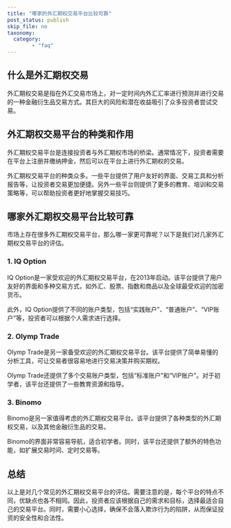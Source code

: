 ```yaml
---
title: "哪家的外汇期权交易平台比较可靠"
post_status: publish
skip_file: no
taxonomy:
  category:
        - "faq"
---
```


## 什么是外汇期权交易

外汇期权交易是指在外汇交易市场上，对一定时间内外汇汇率进行预测并进行交易的一种金融衍生品交易方式。其巨大的风险和潜在收益吸引了众多投资者尝试交易。

## 外汇期权交易平台的种类和作用

外汇期权交易平台是连接投资者与外汇期权市场的桥梁。通常情况下，投资者需要在平台上注册并缴纳押金，然后可以在平台上进行外汇期权的交易。

外汇期权交易平台的种类众多。一些平台提供了用户友好的界面、交易工具和分析报告等，让投资者交易更加便捷。另外一些平台则提供了更多的教育、培训和交易策略等，可以帮助投资者更好地掌握交易技巧。

## 哪家外汇期权交易平台比较可靠

市场上存在很多外汇期权交易平台，那么哪一家更可靠呢？以下是我们对几家外汇期权交易平台的评估。

### 1. IQ Option

IQ Option是一家受欢迎的外汇期权交易平台，在2013年启动。该平台提供了用户友好的界面和多种交易方式，如外汇、股票、指数和商品以及全球最受欢迎的加密货币。

此外，IQ Option提供了不同的账户类型，包括“实践账户”、“普通账户”、“VIP账户”等，投资者可以根据个人需求进行选择。

### 2. Olymp Trade

Olymp Trade是另一家备受欢迎的外汇期权交易平台。该平台提供了简单易懂的分析工具，可让交易者很容易地进行交易决策并购买期权。

Olymp Trade还提供了多个交易账户类型，包括“标准账户”和“VIP账户”。对于初学者，该平台还提供了一些教育资源和指导。

### 3. Binomo

Binomo是另一家值得考虑的外汇期权交易平台。该平台提供了各种类型的外汇期权交易，以及其他金融衍生品的交易。

Binomo的界面非常容易导航，适合初学者。同时，该平台还提供了额外的特色功能，如扩展交易时间、定时交易等。

## 总结

以上是对几个常见的外汇期权交易平台的评估。需要注意的是，每个平台的特点不同，优缺点也各不相同。因此，投资者应该根据自己的需求和目标，选择最适合自己的交易平台。同时，需要小心选择，确保不会落入欺诈行为的陷阱，从而保证投资的安全性和合法性。
